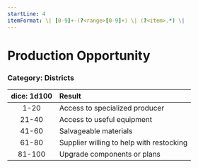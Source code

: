 ```yaml
---
startLine: 4
itemFormat: \| [0-9]+-(?<range>[0-9]+) \| (?<item>.*) \|
---
```

# Production Opportunity
### Category: Districts

| dice: 1d100 | Result |
|:----:|:-------|
| 1-20 | Access to specialized producer |
| 21-40 | Access to useful equipment |
| 41-60 | Salvageable materials |
| 61-80 | Supplier willing to help with restocking |
| 81-100 | Upgrade components or plans |